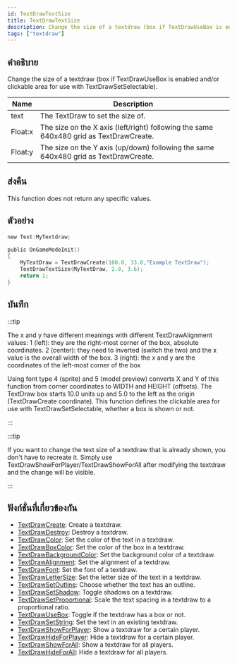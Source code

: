 ```yaml
---
id: TextDrawTextSize
title: TextDrawTextSize
description: Change the size of a textdraw (box if TextDrawUseBox is enabled and/or clickable area for use with TextDrawSetSelectable).
tags: ["textdraw"]
---
```


## คำอธิบาย

Change the size of a textdraw (box if TextDrawUseBox is enabled and/or clickable area for use with TextDrawSetSelectable).

| Name    | Description                                                                            |
| ------- | -------------------------------------------------------------------------------------- |
| text    | The TextDraw to set the size of.                                                       |
| Float:x | The size on the X axis (left/right) following the same 640x480 grid as TextDrawCreate. |
| Float:y | The size on the Y axis (up/down) following the same 640x480 grid as TextDrawCreate.    |

## ส่งคืน

This function does not return any specific values.

## ตัวอย่าง

```c
new Text:MyTextdraw;

public OnGameModeInit()
{
    MyTextDraw = TextDrawCreate(100.0, 33.0,"Example TextDraw");
    TextDrawTextSize(MyTextDraw, 2.0, 3.6);
    return 1;
}
```

## บันทึก

:::tip

The x and y have different meanings with different TextDrawAlignment values:
1 (left): they are the right-most corner of the box, absolute coordinates.
2 (center): they need to inverted (switch the two) and the x value is the overall width of the box.
3 (right): the x and y are the coordinates of the left-most corner of the box

Using font type 4 (sprite) and 5 (model preview) converts X and Y of this function from corner coordinates to WIDTH and HEIGHT (offsets).
The TextDraw box starts 10.0 units up and 5.0 to the left as the origin (TextDrawCreate coordinate).
This function defines the clickable area for use with TextDrawSetSelectable, whether a box is shown or not.

:::

:::tip

If you want to change the text size of a textdraw that is already shown, you don't have to recreate it. Simply use TextDrawShowForPlayer/TextDrawShowForAll after modifying the textdraw and the change will be visible.

:::

## ฟังก์ชั่นที่เกี่ยวข้องกัน

- [TextDrawCreate](../functions/TextDrawCreate.md): Create a textdraw.
- [TextDrawDestroy](../functions/TextDrawDestroy.md): Destroy a textdraw.
- [TextDrawColor](../functions/TextDrawColor.md): Set the color of the text in a textdraw.
- [TextDrawBoxColor](../functions/TextDrawBoxColor.md): Set the color of the box in a textdraw.
- [TextDrawBackgroundColor](../functions/TextDrawBackgroundColor.md): Set the background color of a textdraw.
- [TextDrawAlignment](../functions/TextDrawAlignment.md): Set the alignment of a textdraw.
- [TextDrawFont](../functions/TextDrawFont.md): Set the font of a textdraw.
- [TextDrawLetterSize](../functions/TextDrawLetterSize.md): Set the letter size of the text in a textdraw.
- [TextDrawSetOutline](../functions/TextDrawSetOutline.md): Choose whether the text has an outline.
- [TextDrawSetShadow](../functions/TextDrawSetShadow.md): Toggle shadows on a textdraw.
- [TextDrawSetProportional](../functions/TextDrawSetProportional.md): Scale the text spacing in a textdraw to a proportional ratio.
- [TextDrawUseBox](../functions/TextDrawUseBox.md): Toggle if the textdraw has a box or not.
- [TextDrawSetString](../functions/TextDrawSetString.md): Set the text in an existing textdraw.
- [TextDrawShowForPlayer](../functions/TextDrawShowForPlayer.md): Show a textdraw for a certain player.
- [TextDrawHideForPlayer](../functions/TextDrawHideForPlayer.md): Hide a textdraw for a certain player.
- [TextDrawShowForAll](../functions/TextDrawShowForAll.md): Show a textdraw for all players.
- [TextDrawHideForAll](../functions/TextDrawHideForAll.md): Hide a textdraw for all players.
